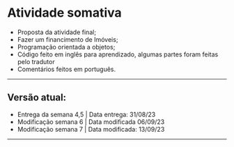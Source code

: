 # Atividade somativa

* Proposta da atividade final;
* Fazer um financimento de Imóveis;
* Programação orientada a objetos;
* Código feito em inglês para aprendizado, algumas partes foram feitas pelo tradutor
* Comentários feitos em português.

***

## Versão atual:

* Entrega da semana 4,5 | Data entrega: 31/08/23
* Modificação semana 6 | Data modificada 06/09/23
* Modificação semana 7 | Data modificada: 13/09/23

***